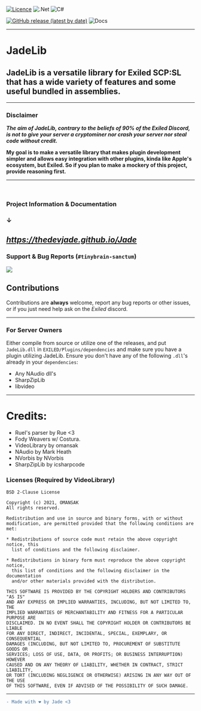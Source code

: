 ﻿<p align="center">

[![Licence](https://img.shields.io/github/license/Ileriayo/markdown-badges?style=for-the-badge)](./LICENSE)
![.Net](https://img.shields.io/badge/.NET-5C2D91?style=for-the-badge&logo=.net&logoColor=white)
![C#](https://img.shields.io/badge/c%23-%23239120.svg?style=for-the-badge&logo=csharp&logoColor=white)

[![GitHub release (latest by date)](https://img.shields.io/github/v/release/theDevJade/Jade?logo=GitHub)](https://github.com/theDevJade/Jade/releases)
![Docs](https://github.com/theDevJade/Jade/actions/workflows/docs.yml/badge.svg?branch=docs)

</p>

---
# JadeLib

## JadeLib is a versatile library for Exiled SCP:SL that has a wide variety of features and some useful bundled in assemblies.

---
### Disclaimer
***The aim of JadeLib, contrary to the beliefs of 90% of the Exiled Discord, is not to give your server a cryptominer nor crash your server nor steal code without credit.***

**My goal is to make a versatile library that makes plugin development simpler and allows easy integration with other plugins, kinda like Apple's ecosystem, but Exiled. So if you plan to make a mockery of this project, provide reasoning first.**

---
<br>

<p align="center">

### Project Information & Documentation
### ↓
## *https://thedevjade.github.io/Jade*

### Support & Bug Reports (`#tinybrain-sanctum`)
[![](https://dcbadge.limes.pink/api/server/https://discord.gg/gEFWHvBNRX)](https://discord.gg/gEFWHvBNRX)

</p>

## Contributions
Contributions are **always** welcome, report any bug reports or other issues, or if you just need help ask on the *Exiled* discord.

---
### For Server Owners

Either compile from source or utilize one of the releases, and put `JadeLib.dll` in `EXILED/Plugins/dependencies` and make sure you have a plugin utilizing JadeLib.
Ensure you don't have any of the following `.dll`'s already in your `dependencies`:
- Any NAudio dll's
- SharpZipLib
- libvideo

---

# Credits:
- RueI's parser by Rue <3
- Fody Weavers w/ Costura.
- VideoLibrary by omansak
- NAudio by Mark Heath
- NVorbis by NVorbis
- SharpZipLib by icsharpcode

### Licenses (Required by VideoLibrary)

```text
BSD 2-Clause License

Copyright (c) 2021, OMANSAK
All rights reserved.

Redistribution and use in source and binary forms, with or without
modification, are permitted provided that the following conditions are met:

* Redistributions of source code must retain the above copyright notice, this
  list of conditions and the following disclaimer.

* Redistributions in binary form must reproduce the above copyright notice,
  this list of conditions and the following disclaimer in the documentation
  and/or other materials provided with the distribution.

THIS SOFTWARE IS PROVIDED BY THE COPYRIGHT HOLDERS AND CONTRIBUTORS "AS IS"
AND ANY EXPRESS OR IMPLIED WARRANTIES, INCLUDING, BUT NOT LIMITED TO, THE
IMPLIED WARRANTIES OF MERCHANTABILITY AND FITNESS FOR A PARTICULAR PURPOSE ARE
DISCLAIMED. IN NO EVENT SHALL THE COPYRIGHT HOLDER OR CONTRIBUTORS BE LIABLE
FOR ANY DIRECT, INDIRECT, INCIDENTAL, SPECIAL, EXEMPLARY, OR CONSEQUENTIAL
DAMAGES (INCLUDING, BUT NOT LIMITED TO, PROCUREMENT OF SUBSTITUTE GOODS OR
SERVICES; LOSS OF USE, DATA, OR PROFITS; OR BUSINESS INTERRUPTION) HOWEVER
CAUSED AND ON ANY THEORY OF LIABILITY, WHETHER IN CONTRACT, STRICT LIABILITY,
OR TORT (INCLUDING NEGLIGENCE OR OTHERWISE) ARISING IN ANY WAY OUT OF THE USE
OF THIS SOFTWARE, EVEN IF ADVISED OF THE POSSIBILITY OF SUCH DAMAGE.
```

---

<p align="center">

```diff
- Made with ❤ by Jade <3
```

</p>